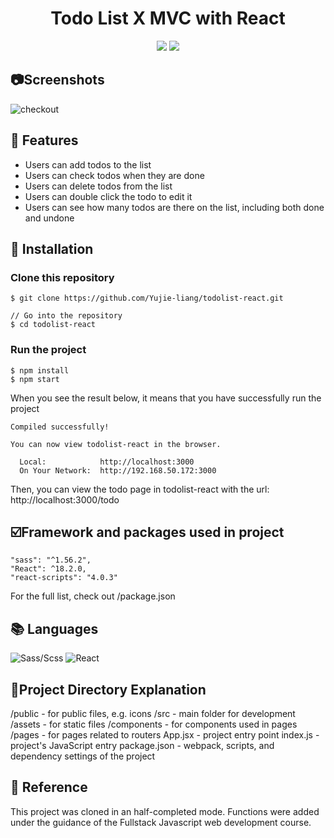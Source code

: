 # <div align='center'>Todo List X MVC with React</div>

<div align='center'>
<p>
    <img src="https://img.shields.io/badge/Sass/Scss-1.77.0-pink"/>
    <img src="https://img.shields.io/badge/React-18.3.1-blue"/>
</p>
</div>

## :camera:Screenshots

![checkout](https://i.imgur.com/N6msybY.png)

## :star2: Features

- Users can add todos to the list<br>
- Users can check todos when they are done<br>
- Users can delete todos from the list<br>
- Users can double click the todo to edit it<br>
- Users can see how many todos are there on the list, including both done and undone<br>

## :diamond_shape_with_a_dot_inside: Installation

### Clone this repository

```
$ git clone https://github.com/Yujie-liang/todolist-react.git

// Go into the repository
$ cd todolist-react

```

### Run the project

```
$ npm install
$ npm start
```

When you see the result below, it means that you have successfully run the project

```
Compiled successfully!

You can now view todolist-react in the browser.

  Local:            http://localhost:3000
  On Your Network:  http://192.168.50.172:3000

```

Then, you can view the todo page in todolist-react with the url: http://localhost:3000/todo

## :ballot_box_with_check:Framework and packages used in project

```
"sass": "^1.56.2",
"React": ^18.2.0,
"react-scripts": "4.0.3"
```

For the full list, check out /package.json

## :books: Languages

<div>
<img alt="Sass/Scss" src="https://img.shields.io/badge/SASS%20-hotpink.svg?&style=for-the-badge&logo=SASS&logoColor=white"/>
<img alt="React" src="https://img.shields.io/badge/react-%2320232a.svg?style=for-the-badge&logo=react&logoColor=%2361DAFB"/>

## :floppy_disk:Project Directory Explanation

/public - for public files, e.g. icons
/src - main folder for development
/assets - for static files
/components - for components used in pages
/pages - for pages related to routers
App.jsx - project entry point
index.js - project's JavaScript entry
package.json - webpack, scripts, and dependency settings of the project

## 💎 Reference

This project was cloned in an half-completed mode.
Functions were added under the guidance of the Fullstack Javascript web development course.
